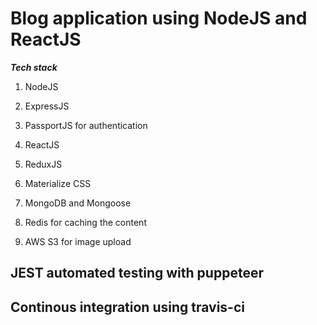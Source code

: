 # Blog application using NodeJS and ReactJS

_**Tech stack**_

1. NodeJS
1. ExpressJS
1. PassportJS for authentication

1. ReactJS
1. ReduxJS
1. Materialize CSS

1. MongoDB and Mongoose
1. Redis for caching the content
1. AWS S3 for image upload

## JEST automated testing with puppeteer


## Continous integration using travis-ci
